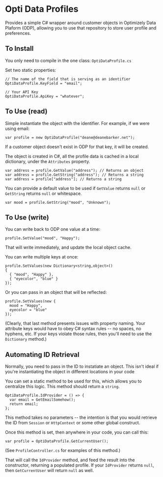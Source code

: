 # Opti Data Profiles

Provides a simple C# wrapper around customer objects in Optimizely Data Plaform (ODP), allowing you to use that repository to store user profile and preferences.

## To Install

You only need to compile in the one class: `OptiDataProfile.cs`

Set two static properties:

```
// The name of the field that is serving as an identifier
OptiDataProfile.KeyField = "email";

// Your API Key
OptiDataProfile.ApiKey = "whatever";
```

## To Use (read)

Simple instantiate the object with the identifier. For example, if we were using email:

```
var profile = new OptiDataProfile("deane@deanebarker.net");
```

If a customer object doesn't exist in ODP for that key, it will be created.

The object is created in C#, all the profile data is cached in a local dictionary, under the `Attributes` property.

```
var address = profile.GetValue("address"); // Returns an object
var address = profile.GetString("address"); // Returns a string
var address = profile["address"]; // Returns a string
```

You can provide a default value to be used if `GetValue` returns `null` or `GetString` returns `null` or whitespace.

```
var mood = profile.GetString("mood", "Unknown");
```

## To Use (write)

You can write back to ODP one value at a time:

```
profile.SetValue("mood", "Happy");
```

That will write immediately, and update the local object cache.

You can write multiple keys at once:

```
profile.SetValues(new Dictionary<string,object>()
{
  { "mood", "Happy" },
  { "eyecolor", "blue" }
});
```

Or you can pass in an object that will be reflected:

```
profile.SetValues(new {
  mood = "Happy",
  eyecolor = "blue"
});
```

(Clearly, that last method presents issues with property naming. Your attribute keys would have to obey C# syntax rules -- no spaces, no hyphens, etc. If your keys violate those rules, then you'll need to use the `Dictionary` method.)

## Automating ID Retrieval

Normally, you need to pass in the ID to instatiate an object. This isn't ideal if you're instantiating the object in different locations in your code

You can set a static method to be used for this, which allows you to centralize this logic. This method should return a `string`.

```
OptiDataProfile.IdProvider = () => {
  var email = GetEmailSomehow();
  return email;
};
```

This method takes no parameters -- the intention is that you would retrieve the ID from `Session` or `HttpContext` or some other global construct.

Once this method is set, then anywhere in your code, you can call this:

```
var profile = OptiDataProfile.GetCurrentUser();
```

(See `ProfileController.cs` for examples of this method.)

That will call the `IdProvider` method, and feed the result into the constructor, returning a populated profile. If your `IdProvider` returns `null`, then `GetCurrentUser` will return `null` as well.
